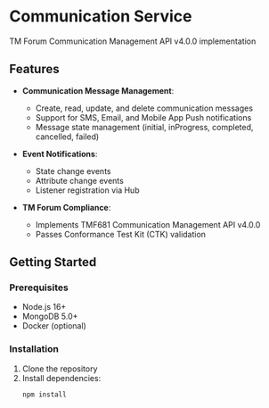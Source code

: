 # Communication Service

TM Forum Communication Management API v4.0.0 implementation

## Features

- **Communication Message Management**:
  - Create, read, update, and delete communication messages
  - Support for SMS, Email, and Mobile App Push notifications
  - Message state management (initial, inProgress, completed, cancelled, failed)

- **Event Notifications**:
  - State change events
  - Attribute change events
  - Listener registration via Hub

- **TM Forum Compliance**:
  - Implements TMF681 Communication Management API v4.0.0
  - Passes Conformance Test Kit (CTK) validation

## Getting Started

### Prerequisites

- Node.js 16+
- MongoDB 5.0+
- Docker (optional)

### Installation

1. Clone the repository
2. Install dependencies:
   ```bash
   npm install